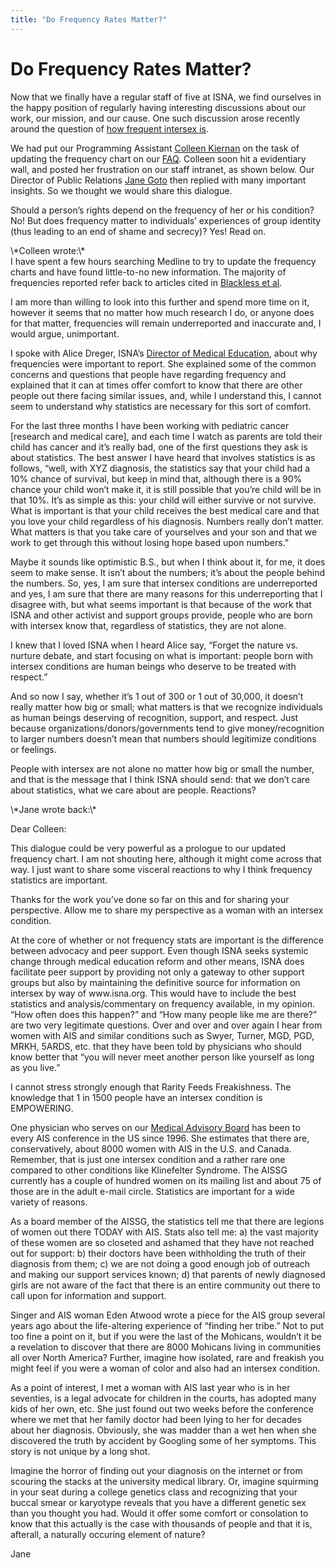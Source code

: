 ```yaml
---
title: "Do Frequency Rates Matter?"
---
```


# Do Frequency Rates Matter?

<p>Now that we finally have a regular staff of five at <span class="caps">ISNA</span>, we find ourselves in the happy position of regularly having interesting discussions about our work, our mission, and our cause. One such discussion arose recently around the question of <a href="http://www.isna.org/faq/frequency">how frequent intersex is</a>.  </p>

<p>We had put our Programming Assistant <a href="http://www.isna.org/about/kiernan">Colleen Kiernan</a> on the task of updating the frequency chart on our <a href="http://www.isna.org/faq/"><span class="caps">FAQ</span></a>. Colleen soon hit a evidentiary wall, and posted her frustration on our staff intranet, as shown below. Our Director of Public Relations <a href="http://www.isna.org/about/goto">Jane Goto</a> then replied with many important insights. So we thought we would share this dialogue.  </p>

<p>Should a person’s rights depend on the frequency of her or his condition? No! But does frequency matter to individuals’ experiences of group identity (thus leading to an end of shame and secrecy)? Yes! Read on.  </p>

<p>\*Colleen wrote:\*  <br />
I have spent a few hours searching Medline to try to update the frequency charts and have found little-to-no new information. The majority of frequencies reported refer back to articles cited in <a href="http://bms.brown.edu/faculty/f/afs/dimorphic.pdf">Blackless et al</a>.  </p>

<p>I am more than willing to look into this further and spend more time on it, however it seems that no matter how much research I do, or anyone does for that matter, frequencies will remain underreported and inaccurate and, I would argue, unimportant.  </p>

<p>I spoke with Alice Dreger, <span class="caps">ISNA</span>’s <a href="http://www.isna.org/about/dreger">Director of Medical Education</a>, about why frequencies were important to report. She explained some of the common concerns and questions that people have regarding frequency and explained that it can at times offer comfort to know that there are other people out there facing similar issues, and, while I understand this, I cannot seem to understand why statistics are necessary for this sort of comfort.  </p>

<p>For the last three months I have been working with pediatric cancer [research and medical care], and each time I watch as parents are told their child has cancer and it’s really bad, one of the first questions they ask is about statistics. The best answer I have heard that involves statistics is as follows, “well, with <span class="caps">XYZ</span> diagnosis, the statistics say that your child had a 10% chance of survival, but keep in mind that, although there is a 90% chance your child won’t make it, it is still possible that you’re child will be in that 10%. It’s as simple as this: your child will either survive or not survive. What is important is that your child receives the best medical care and that you love your child regardless of his diagnosis. Numbers really don’t matter. What matters is that you take care of yourselves and your son and that we work to get through this without losing hope based upon numbers.”  </p>

<p>Maybe it sounds like optimistic B.S., but when I think about it, for me, it does seem to make sense. It isn’t about the numbers; it’s about the people behind the numbers. So, yes, I am sure that intersex conditions are underreported and yes, I am sure that there are many reasons for this underreporting that I disagree with, but what seems important is that because of the work that <span class="caps">ISNA</span> and other activist and support groups provide, people who are born with intersex know that, regardless of statistics, they are not alone.  </p>

<p>I knew that I loved <span class="caps">ISNA</span> when I heard Alice say, “Forget the nature vs. nurture debate, and start focusing on what is important: people born with intersex conditions are human beings who deserve to be treated with respect.&#8221;  </p>

<p>And so now I say, whether it&#8217;s 1 out of 300 or 1 out of 30,000, it doesn’t really matter how big or small; what matters is that we recognize individuals as human beings deserving of recognition, support, and respect. Just because organizations/donors/governments tend to give money/recognition to larger numbers doesn’t mean that numbers should legitimize conditions or feelings.  </p>

<p>People with intersex are not alone no matter how big or small the number, and that is the message that I think <span class="caps">ISNA</span> should send: that we don’t care about statistics, what we care about are people. Reactions?  </p>

<p>\*Jane wrote back:\*  </p>

<p>Dear Colleen:  </p>

<p>This dialogue could be very powerful as a prologue to our updated frequency chart. I am not shouting here, although it might come across that way. I just want to share some visceral reactions to why I think frequency statistics are important.  </p>

<p>Thanks for the work you’ve done so far on this and for sharing your perspective. Allow me to share my perspective as a woman with an intersex condition.  </p>

<p>At the core of whether or not frequency stats are important is the difference between advocacy and peer support. Even though <span class="caps">ISNA</span> seeks systemic change through medical education reform and other means, <span class="caps">ISNA</span> does facilitate peer support by providing not only a gateway to other support groups but also by maintaining the definitive source for information on intersex by way of www.isna.org. This would have to include the best statistics and analysis/commentary on frequency available, in my opinion. “How often does this happen?” and “How many people like me are there?” are two very legitimate questions. Over and over and over again I hear from women with <span class="caps">AIS</span> and similar conditions such as Swyer, Turner, <span class="caps">MGD</span>, <span class="caps">PGD</span>, <span class="caps">MRKH</span>, 5ARDS, etc. that they have been told by physicians who should know better that “you will never meet another person like yourself as long as you live.”  </p>

<p>I cannot stress strongly enough that Rarity Feeds Freakishness. The knowledge that 1 in 1500 people have an intersex condition is <span class="caps">EMPOWERING</span>.  </p>

<p>One physician who serves on our <a href="http://www.isna.org/about/medicalboard/">Medical Advisory Board</a> has been to every <span class="caps">AIS</span> conference in the US since 1996. She estimates that there are, conservatively, about 8000 women with <span class="caps">AIS</span> in the U.S. and Canada. Remember, that is just one intersex condition and a rather rare one compared to other conditions like Klinefelter Syndrome. The <span class="caps">AISSG</span> currently has a couple of hundred women on its mailing list and about 75 of those are in the adult e-mail circle. Statistics are important for a wide variety of reasons.  </p>

<p>As a board member of the <span class="caps">AISSG</span>, the statistics tell me that there are legions of women out there <span class="caps">TODAY</span> with <span class="caps">AIS</span>. Stats also tell me: a) the vast majority of these women are so closeted and ashamed that they have not reached out for support: b) their doctors have been withholding the truth of their diagnosis from them; c) we are not doing a good enough job of outreach and making our support services known; d) that parents of newly diagnosed girls are not aware of the fact that there is an entire community out there to call upon for information and support.  </p>

<p>Singer and <span class="caps">AIS</span> woman Eden Atwood wrote a piece for the <span class="caps">AIS</span> group several years ago about the life-altering experience of “finding her tribe.” Not to put too fine a point on it, but if you were the last of the Mohicans, wouldn’t it be a revelation to discover that there are 8000 Mohicans living in communities all over North America? Further, imagine how isolated, rare and freakish you might feel if you were a woman of color and also had an intersex condition.  </p>

<p>As a point of interest, I met a woman with <span class="caps">AIS</span> last year who is in her seventies, is a legal advocate for children in the courts, has adopted many kids of her own, etc. She just found out two weeks before the conference where we met that her family doctor had been lying to her for decades about her diagnosis. Obviously, she was madder than a wet hen when she discovered the truth by accident by Googling some of her symptoms. This story is not unique by a long shot.  </p>

<p>Imagine the horror of finding out your diagnosis on the internet or from scouring the stacks at the university medical library. Or, imagine squirming in your seat during a college genetics class and recognizing that your buccal smear or karyotype reveals that you have a different genetic sex than you thought you had. Would it offer some comfort or consolation to know that this actually is the case with thousands of people and that it is, afterall, a naturally occuring element of nature?  </p>

<p>Jane</p>